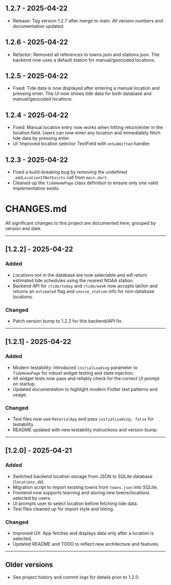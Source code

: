 ## 1.2.7 - 2025-04-22
- Release: Tag version 1.2.7 after merge to main. All version numbers and documentation updated.

## 1.2.6 - 2025-04-22
- Refactor: Removed all references to towns.json and stations.json. The backend now uses a default station for manual/geocoded locations.

## 1.2.5 - 2025-04-22
- Fixed: Tide data is now displayed after entering a manual location and pressing enter. The UI now shows tide data for both database and manual/geocoded locations.

## 1.2.4 - 2025-04-22
- Fixed: Manual location entry now works when hitting return/enter in the location field. Users can now enter any location and immediately fetch tide data by pressing enter.
- UI: Improved location selector TextField with `onSubmitted` handler.

## 1.2.3 - 2025-04-22
- Fixed a build-breaking bug by removing the undefined `_addLocationIfNotExists` call from `main.dart`.
- Cleaned up the `TideHomePage` class definition to ensure only one valid implementation exists.
# CHANGES.md

All significant changes to this project are documented here, grouped by version and date.

---

## [1.2.2] - 2025-04-22
### Added
- Locations not in the database are now selectable and will return estimated tide schedules using the nearest NOAA station.
- Backend API for `/tide/today` and `/tide/week` now accepts lat/lon and returns an `estimated` flag and `source_station` info for non-database locations.

### Changed
- Patch version bump to 1.2.2 for this backend/API fix.

---

## [1.2.1] - 2025-04-22
### Added
- Modern testability: Introduced `initialLoading` parameter to `TideHomePage` for robust widget testing and state injection.
- All widget tests now pass and reliably check for the correct UI prompt on startup.
- Updated documentation to highlight modern Flutter test patterns and usage.

### Changed
- Test files now use `MaterialApp` and pass `initialLoading: false` for testability.
- README updated with new testability instructions and version bump.

---

## [1.2.0] - 2025-04-21
### Added
- Switched backend location storage from JSON to SQLite database (`locations.db`).
- Migration script to import existing towns from `towns.json` into SQLite.
- Frontend now supports learning and storing new towns/locations selected by users.
- UI prompts user to select location before fetching tide data.
- Test files cleaned up for import style and linting.

### Changed
- Improved UX: App fetches and displays data only after a location is selected.
- Updated README and TODO to reflect new architecture and features.

---

## Older versions
- See project history and commit logs for details prior to 1.2.0.
